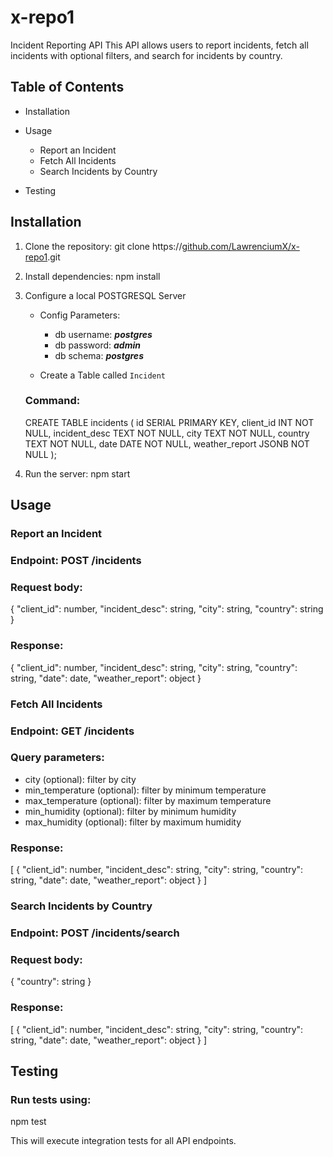 # x-repo1
Incident Reporting API
This API allows users to report incidents, fetch all incidents with optional filters, and search for incidents by country.

## Table of Contents

* Installation

* Usage

   * Report an Incident
   * Fetch All Incidents
   * Search Incidents by Country
   
* Testing



## Installation
1. Clone the repository: 
   git clone https://[github.com/LawrenciumX/x-repo1](https://github.com/LawrenciumX/x-repo1/).git
   
2. Install dependencies:
   npm install
   
3. Configure a local POSTGRESQL Server

    * Config Parameters:  
      * db username: **_postgres_**
      * db password: **_admin_**
      * db schema: **_postgres_**

    * Create a Table called `Incident`

    ### Command:
    CREATE TABLE incidents (
    id SERIAL PRIMARY KEY,
    client_id INT NOT NULL,
    incident_desc TEXT NOT NULL,
    city TEXT NOT NULL,
    country TEXT NOT NULL,
    date DATE NOT NULL,
    weather_report JSONB NOT NULL
   ); 
   
4. Run the server:
    npm start
   
   
## Usage
### Report an Incident
### Endpoint:  POST /incidents

### Request body:

  {
    "client_id": number,
    "incident_desc": string,
    "city": string,
    "country": string
  }
  
### Response:

  {
    "client_id": number,
    "incident_desc": string,
    "city": string,
    "country": string,
    "date": date,
    "weather_report": object
  }


### Fetch All Incidents
### Endpoint:  GET /incidents

### Query parameters:

* city (optional): filter by city
* min_temperature (optional): filter by minimum temperature
* max_temperature (optional): filter by maximum temperature
* min_humidity (optional): filter by minimum humidity
* max_humidity (optional): filter by maximum humidity
  
### Response:

[
  {
    "client_id": number,
    "incident_desc": string,
    "city": string,
    "country": string,
    "date": date,
    "weather_report": object
  }
]


### Search Incidents by Country
### Endpoint:  POST /incidents/search

### Request body:

  {
  "country": string
}
  
### Response:

 [
  {
    "client_id": number,
    "incident_desc": string,
    "city": string,
    "country": string,
    "date": date,
    "weather_report": object
  }
]


## Testing

### Run tests using:
npm test

This will execute integration tests for all API endpoints.



